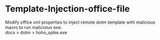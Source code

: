 # Template-Injection-office-file

Modify office xml properties to inject remote dotm template with malicious macro to run malicioius exe: <br />
docx > dotm > hoho_spike.exe
